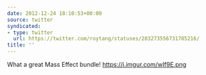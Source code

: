 ```yaml
---
date: 2012-12-24 18:10:53+00:00
source: twitter
syndicated:
- type: twitter
  url: https://twitter.com/roytang/statuses/283273556731785216/
title: ''
---
```


What a great Mass Effect bundle! https://i.imgur.com/wIf9E.png